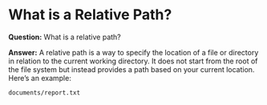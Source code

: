# What is a Relative Path?

**Question:** What is a relative path?

**Answer:** A relative path is a way to specify the location of a file or directory in relation to the current working directory. It does not start from the root of the file system but instead provides a path based on your current location. Here’s an example:

```bash
documents/report.txt
